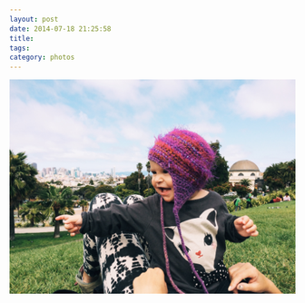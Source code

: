 ```yaml
---
layout: post
date: 2014-07-18 21:25:58
title: 
tags:
category: photos
---
```


![title](/assets/photoblog/sloane-point.jpg)